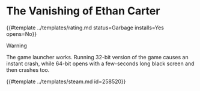 # The Vanishing of Ethan Carter

{{#template ../templates/rating.md status=Garbage installs=Yes opens=No}}

> [!WARNING]
> The game launcher works. Running 32-bit version of the game causes an instant crash, while 64-bit opens with a few-seconds long black screen and then crashes too. 

{{#template ../templates/steam.md id=258520}}